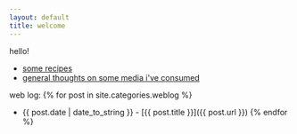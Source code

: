 ```yaml
---
layout: default
title: welcome
---
```


hello! 

- [some recipes](/recipes)
- [general thoughts on some media i've consumed](/reviews)

web log:
{% for post in site.categories.weblog %}
* {{ post.date | date_to_string }} - [{{ post.title }}]({{ post.url }})
{% endfor %}
